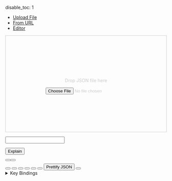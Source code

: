 disable_toc: 1

<script src="../../scripts/editor.bundle.js"></script>
<script src="../../scripts/lottie_explain.js"></script>
<style>
.schema-type {
    color: #998;
    font-style: italic;
}

.schema-type i {
    margin-right: 5px;
    font-style: normal;
}

.tab-content {
    margin: 1em 0;
}

.drop-area {
    border: 1px solid #ccc;
    color: #ccc;
    min-height: 300px;
    display: flex;
    justify-content: center;
    align-items: center;
    flex-flow: column;
}

#tab_editor > div {
    display: flex;
    flex-flow: row wrap;
}

#tab_editor > div > div:first-child {
    margin-bottom: 1ex;
    margin-right: 1ex;
}

.playback-controls {
    display: flex;
}

.player-wrapper {
    max-width:100%;
    width: 512px;
}

.cm-editor:focus-within {
    outline: 2px solid #3daee9 !important;
}

#editor_parent > .cm-editor > .cm-scroller {
    height: 80vh;
}

#editor_parent .cm-scroller {
    overflow: auto;
    resize: vertical;
}

#editor_parent {
    position: relative;
}

body.wide .editor-side {
    width: calc(100% - 512px - 1em);
}

.editor-side {
    width: 100%;
}

body.wide .container {
    width: 100vw;
    margin: 0;
    padding: 0;
}


#editor_parent > #info_box {
    display: none;
    border: 5px solid #555;
    border-radius: 6px;
    padding: 5px;
    background: white;
    color: black;
    font-style: normal;
    word-break: normal;
}


.cm-editor > .tooltip-info-box
{
    background: none;
    border: none;
}

#info_box
{
    border: 5px solid #555;
    border-radius: 6px;
    padding: 5px;
    background: white;
    color: black;
    font-style: normal;
    word-break: normal;
}

.cm-editor > .tooltip-info-box > .cm-tooltip-arrow:after {
    border-top-color: #555;
}

#info_box input[type="color"]
{
    display: block;
    padding: 0;
    width: 96px;
    height: 48px;
    margin-top: 1ex;
}

</style>
<div class="alert alert-danger" role="alert" style="display: none" id="error_alert"></div>
<div class="alert alert-primary" role="alert" style="display: none" id="loading_alert">
    <div class="spinner-border" role="status"></div>
    Loading...
</div>

<ul class="nav nav-pills">
    <li><a data-toggle="pill" href="#tab_file">Upload File</a></li>
    <li><a data-toggle="pill" href="#tab_url">From URL</a></li>
    <li class="active"><a data-toggle="pill" href="#tab_editor" id="editor_tab">Editor</a></li>
</ul>
<div class="tab-content">
    <div id="tab_file" class="tab-pane fade in ">
        <div class="drop-area" ondrop="lottie_drop_input(event);" ondragover="event.preventDefault();">
            <p>Drop JSON file here</p>
            <input type="file" onchange="lottie_file_input(event);" class="form-control-file" />
        </div>
    </div>
    <div id="tab_url" class="tab-pane fade in">
        <p><input type="text" id="input_from_url" class="form-control" /></p>
        <p><button onclick="lottie_url_input(document.getElementById('input_from_url').value)" class="btn btn-primary">Explain</button>
    </div>
    <div id="tab_editor" class="tab-pane fade in active">
        <div>
        <div class="player-wrapper">
            <div class="alpha_checkered" id="lottie_target"></div>
            <div class="playback-controls">
                <button onclick="toggle_playback(this)" class="btn btn-primary btn-sm" title="Pause">
                    <i class="fa-solid fa-pause"></i>
                </button>
                <button onclick="toggle_playback_controls()" class="btn btn-secondary btn-sm" title="Toggle Playback Controls">
                    <i class="fa-solid fa-sliders"></i>
                </button>
                <input type="range" class="form-control" id="frame_slider" oninput="update_frame(this.value)" style="display: none"/>
                <input type="number" id="frame_edit" oninput="update_frame(this.value)" style="display: none"/>
            </div>
        </div>
        <div class="editor-side">
            <button onclick="action_new()" class="btn btn-primary btn-sm" title="New"><i class="fa-solid fa-file"></i></button>
            <button onclick="action_save()" class="btn btn-primary btn-sm" title="Save"><i class="fa-solid fa-floppy-disk"></i></button>
            <button onclick="action_load()" class="btn btn-primary btn-sm" title="Load"><i class="fa-solid fa-cloud-arrow-down"></i></button>
            <button onclick="action_download()" class="btn btn-primary btn-sm" title="Download"><i class="fa-solid fa-download"></i></button>
            <button onclick="CodeMirrorWrapper.undo(editor)" class="btn btn-warning btn-sm" title="Undo"><i class="fa-solid fa-rotate-left"></i></button>
            <button onclick="CodeMirrorWrapper.redo(editor)" class="btn btn-success btn-sm" title="Redo"><i class="fa-solid fa-rotate-right"></i></button>
            <button onclick="pretty()" class="btn btn-secondary btn-sm">Prettify JSON</button>
            <button onclick="document.body.classList.toggle('wide')" class="btn btn-secondary btn-sm" title="Toggle Wide Layout">
                <i class="fa-solid fa-arrows-left-right"></i>
            </button>
            <div id="editor_parent" >
                <div id="info_box">
                    <div class="info_box_details"></div>
                    <div class="info_box_lottie alpha_checkered"></div>
                    <div class="info_box_buttons" style="display: none" data-toggle="buttons">
                        <label class="btn btn-primary btn-sm" id="btn_center_lottie" title="Show items centered in the preview">
                            <input type="radio" name="options" autocomplete="off"> Fit in View
                        </label>
                        <label class="btn btn-primary btn-sm" id="btn_reset_view" title="Show items as they appear on the file">
                            <input type="radio" name="options" autocomplete="off"> Normal View
                        </label>
                    </div>
                </div>
            </div>
        </div>
        </div>
        <details>
            <summary>Key Bindings</summary>
            <table id="key_bindings"></table>
        </details>
    </div>
</div>

<script>
    function input_error(e, safe = false)
    {
        error_container.style.display = "block";
        loading_div.style.display = "none";
        clear_element(error_container);
        error_container.appendChild(document.createTextNode(safe ? e : "Could not load input!"));
        console.error(e);
    }

    function input_start()
    {
        error_container.style.display = "none";
        loading_div.style.display = "block";
    }

    function lottie_file_input(ev)
    {
        input_start();
        lottie_receive_files(ev.target.files);
    }

    function lottie_receive_files(files)
    {
        for ( var i = 0; i < files.length; i++ )
        {
            var file = files[i];
            if ( file.type.match("application/json") )
            {
                var reader = new FileReader();

                reader.onload = function(e2)
                {
                    lottie_string_input(e2.target.result);
                };

                reader.readAsText(file);
                return;
            }
        }

        input_error("Not a JSON file", true);
    }

    function lottie_drop_input(ev)
    {
        ev.preventDefault();

        if (ev.dataTransfer.items)
        {
            input_start();
            lottie_receive_files(
                Array.from(ev.dataTransfer.items)
                .filter(i => i.kind === 'file')
                .map(i => i.getAsFile())
            );
        }
    }

    function lottie_url_input(url)
    {
        input_start();
        fetch(url)
        .then(r => r.json())
        .then(set_editor_json)
        .catch(input_error);
    }

    function set_editor_json(data)
    {
        lottie_string_input(JSON.stringify(data, undefined, 4));
    }

    function update_player_from_editor()
    {
        var load_ok = true;
        var lottie;
        var json_data = editor.state.doc.toString();

        tree_state.begin_load(editor);

        try {
            lottie = JSON.parse(json_data);
        } catch ( json_error ) {
            // Fall back to actual JS notation, which is more forgiving
            try {
                lottie = Function("return " + json_data)();
            } catch(e) {
                load_ok = false;
                tree_state.load_error(editor);
            }
        }

        if ( load_ok )
        {
            lottie_player.lottie = lottie;
            frame_slider.min = frame_edit.min = frame_slider.value = frame_edit.value = lottie.ip;
            frame_slider.max = frame_edit.max = lottie.op;
            lottie_player.reload();
            lottie_player.anim.addEventListener("enterFrame", (ev) => {
                frame_slider.value = frame_edit.value = Math.round(ev.currentTime);
            });
            worker.postMessage({type: "update", lottie: lottie});
        }
    }

    function update_frame(value)
    {
        value = Number(value);
        if ( value != Math.round(lottie_player.anim.currentFrame) )
            lottie_player.go_to_frame(value);
    }

    function pretty()
    {
        set_editor_json(lottie_player.lottie);
    }

    function lottie_string_input(data)
    {
        editor.dispatch({
            changes: {from: 0, to: editor.state.doc.length, insert: data}
        });

        error_container.style.display = "none";
        loading_div.style.display = "none";
        document.getElementById("editor_tab").click();
    }

    function json_path_from_node(node, path)
    {
        while ( node.name != "JsonText" )
        {
            if ( node.name == "PropertyName" )
            {
                var prop = editor.state.sliceDoc(node.from + 1, node.to - 1);
                path.unshift(prop);
                node.parent();
                node.parent();
            }
            else if ( node.name == "Property" )
            {
                node.firstChild();
            }
            else
            {
                if ( node.node.parent.name == "Array" )
                {
                    var index = -1;
                    while ( node.prevSibling() )
                        index++;

                    path.unshift(Math.max(0, index));
                }
                node.parent();
            }
        }
    }

    function json_path_from_pos(pos)
    {
        var tree = CodeMirrorWrapper.ensureSyntaxTree(editor.state);
        var cur = tree.cursorAt(pos);
        var path = [];
        var starting_token = cur.node;
        json_path_from_node(cur, path);
        return [path, starting_token];
    }

    function on_worker_message(ev)
    {
        switch ( ev.data.type )
        {
            case "error":
                console.error(ev.data.message);
                break;
            case "schema_loaded":
                tree_state.set_schema(Object.assign(new SchemaData(), ev.data.schema));
                tree_state.load_expressions(ev.data.expressions)
                if ( lottie_player.lottie )
                    worker.postMessage({type: "update", lottie: lottie_player.lottie});
                break;
            case "result":
                tree_state.end_load(editor, ev.data.result);
                break;
            default:
                console.warn("Unknown worker message", ev.data);
                break;
        }
    }

    class TreeResultVisitor
    {
        constructor(schema)
        {
            this.lint_errors = [];
            this.decorations = [];
            this.schema = schema;
        }

        visit(node, result, json, path = [])
        {
            if ( !node || !result )
                return false;

            if ( node.name == "JsonText" )
            {
                this.visit(node.firstChild, result, json, path);
                return false;
            }

            if ( node.name == "Object" )
            {
                this.on_object(node, result, json, path);

                for ( let prop_node of node.getChildren("Property") )
                {
                    let name_node = prop_node.getChild("PropertyName");
                    if ( !name_node )
                        continue;

                    let name = editor.state.sliceDoc(name_node.from + 1, name_node.to - 1);
                    if ( name in result.children )
                    {
                        let prop_result = result.children[name];
                        this.on_property(name, name_node, prop_node, prop_result, result, path);
                        this.visit(prop_node.lastChild, prop_result, json[name], path.concat([name]));
                    }
                    else
                    {
                        this.on_unknown_property(name, name_node, prop_node, path.concat([name]));
                    }
                }

                return true;
            }
            else if ( node.name == "Array" && node.firstChild )
            {
                this.on_array(node, result, json, path);
                var index = 0;
                var cur = node.firstChild.cursor();
                // first child is [
                while ( cur.nextSibling() )
                {
                    if ( !(index in result.children) )
                        break;

                    if ( this.visit(cur.node, result.children[index], json[index], path.concat([index])) )
                        index += 1;
                }
                return true;
            }
            else if (
                node.name == "True" || node.name == "False" ||
                node.name == "Null" || node.name == "Number" ||
                node.name == "String"
            )
            {
                this.on_value(node, result, json, path);
                return true;
            }

            return false;
        }

        lint_error(node, severity, message)
        {
            let error = {
                from: node.from,
                to: node.to,
                severity: severity,
                message: message,
            };
            if ( message.indexOf("<") != -1 )
            {
                error.renderMessage = function() {
                    let span = document.createElement("span");
                    span.innerHTML = message;
                    return span;
                };
            }
            this.lint_errors.push(error);
        }

        add_lint_errors(node, result, path)
        {
            if ( !node || !result )
                return;

            for ( let issue of new Set(result.issues) )
                this.lint_error(node, "error", issue);

            for ( let issue of new Set(result.warnings) )
                this.lint_error(node, "warning", issue);
        }

        on_object(node, result, json, path)
        {
            this.add_lint_errors(node.firstChild, result);
            this.add_lint_errors(node.lastChild, result);

            if ( result.description && result.title.length > 1 )
            {
                let widget;
                let pos = node.firstChild.to;
                if ( result.group == "helpers" && result.cls == "color" )
                    widget = new ColorSchemaWidget(path, result, json, this.schema, pos, node);
                else
                    widget = new SchemaTypeWidget(path, result, json, this.schema, pos);
                let deco = CodeMirrorWrapper.Decoration.widget({
                    widget: widget,
                    side: 1
                });
                this.decorations.push(deco.range(pos));
            }
        }

        on_property(name, name_node, prop_node, prop_result, obj_result, path)
        {
            this.add_lint_errors(name_node, prop_result.key);

            if ( prop_result.key )
            {
                let schema = this.schema;
                let deco = CodeMirrorWrapper.Decoration.mark({
                    class: "info_box_trigger",
                    info_box: (pos) => TreeResultVisitor.property_info_box(
                        pos, editor, schema, name_node, obj_result, prop_result
                    ),
                });
                this.decorations.push(deco.range(name_node.from, name_node.to));

                let value_node = prop_node.lastChild;
                if ( name == "x" && value_node.name == "String" )
                {
                    let code = editor.state.sliceDoc(value_node.from, value_node.to);
                    let widget = new EditExpressionWidget(path, code, value_node);
                    let deco = CodeMirrorWrapper.Decoration.widget({
                        widget: widget,
                        info_box: widget.show_info_box.bind(widget),
                        side: 1
                    });
                    this.decorations.push(deco.range(value_node.from));
                }
            }

        }

        on_unknown_property(name, name_node, prop_node, path)
        {
            this.lint_error(name_node, "warning", `Unknown Property <code>${name}</code>`);
        }

        on_value(node, result, json, path)
        {
            this.add_lint_errors(node, result);
            if ( result.const )
            {
                let schema = this.schema;
                let deco = CodeMirrorWrapper.Decoration.mark({
                    class: "info_box_trigger",
                    info_box: (pos) => TreeResultVisitor.enum_info_box(
                        pos, editor, schema, node, result
                    ),
                });
                this.decorations.push(deco.range(node.from, node.to));
            }
        }

        on_array(node, result, json, path)
        {
            this.on_object(node, result, json, path);
        }

        static property_info_box(pos, view, schema, node, obj_result, prop_result)
        {
            let box = new InfoBoxContents(null, schema);
            box.property(obj_result, prop_result);
            TreeResultVisitor.show_info_box(pos, view, box, node);
        }

        static enum_info_box(pos, view, schema, node, result)
        {
            let box = new InfoBoxContents(null, schema);
            box.enum_value(result, view.state.sliceDoc(node.from, node.to));
            TreeResultVisitor.show_info_box(pos, view, box, node);
        }

        static show_info_box(pos, view, box, node)
        {
            info_box.show_with_contents(null, box.element, box, 0, 0);
            tree_state.show_info_box_tooltip(pos);
        }
    }

    class TreeState
    {
        constructor()
        {
            this.schema = null;
            this.lint_errors = [];
            this.decorations = [];
            this.validation_result = null;
            this.clear_info_effect = CodeMirrorWrapper.StateEffect.define();
            this.load_info_effect = CodeMirrorWrapper.StateEffect.define();
            this.update_tooltip_effect = CodeMirrorWrapper.StateEffect.define();
            this.expression_completions = [];
            this.macro_completions = [];

            let self = this;

            this.decoration_field = CodeMirrorWrapper.StateField.define({
                create()
                {
                    return CodeMirrorWrapper.Decoration.none;
                },

                update(value, transaction)
                {
                    for ( let effect of transaction.effects)
                    {
                        if ( effect.is(self.clear_info_effect) )
                            value = CodeMirrorWrapper.Decoration.none;
                        else if ( effect.is(self.load_info_effect) )
                            value = CodeMirrorWrapper.Decoration.set(self.decorations, true);
                    }

                    return value;
                },

                provide: f => CodeMirrorWrapper.EditorView.decorations.from(f)

            });
            this.info_box_field = CodeMirrorWrapper.StateField.define({
                create() { return []; },

                update(value, transaction)
                {
                    for ( let effect of transaction.effects)
                    {
                        if ( effect.is(self.update_tooltip_effect) )
                        {
                            if ( effect.value )
                                return [effect.value];
                            else
                                return [];
                        }
                    }

                    return value;
                },

                provide: f => CodeMirrorWrapper.showTooltip.computeN([f], state => state.field(f))
            });
        }

        extensions()
        {
            return [
                this.decoration_field,
                this.info_box_field,
                CodeMirrorWrapper.linter((() => this.lint_errors).bind(this))
            ]
        }

        begin_load(view)
        {
            this.lint_errors = [];
            this.decorations = [];
            view.dispatch({effects: [this.clear_info_effect.of()]});
        }

        end_load(view, result)
        {
            this.validation_result = result;

            let tree = CodeMirrorWrapper.ensureSyntaxTree(view.state, undefined, 1000);
            if ( tree )
            {
                let visitor = new TreeResultVisitor(this.schema);
                visitor.visit(tree.topNode, result, lottie_player.lottie);
                this.lint_errors = visitor.lint_errors;
                this.decorations = visitor.decorations;

                this.get_syntax_errors(tree);
            }

            view.dispatch({effects: [this.load_info_effect.of({result: result})]});
        }

        load_error(view)
        {
            this.end_load(view, this.validation_result);
        }

        get_syntax_errors(tree)
        {
            tree.topNode.cursor().iterate(this.add_syntax_error.bind(this));
        }

        add_syntax_error(node)
        {
            if ( node.type.isError )
                this.lint_errors.push({
                    from: node.from == node.to && node.from > 0 ? node.from -1 : node.from,
                    to: node.to,
                    severity: "error",
                    message: "Invalid JSON"
                });
            return true;
        }

        add_expr_function(name, def)
        {
            if ( !Array.isArray(def) )
                def = [def];

            for ( let d of def )
            {
                let syn = "";
                if ( d.params )
                    syn = d.params.map(p => p.name).join(", ");

                let data = {
                    label: name,
                    type: "function",
                    detail: "(" + syn + ")"
                };

                if ( d.description )
                    data.info = d.description;
                else if ( d.return && d.return.description )
                    data.info = d.return.description;

                this.expression_completions.push(data);
            }
        }

        add_expr_builtin(name, value)
        {
            this.expression_completions.push({
                label: name,
                type: "namespace",
            });

            for ( let [n, d] of Object.entries(Object.getOwnPropertyDescriptors(value)) )
            {
                if ( n.indexOf("(") != -1 )
                    continue;

                let is_func = typeof d.value == "function";

                this.expression_completions.push({
                    label: "Math." + n,
                    type: is_func ? "function" : "constant",
                    detail: is_func ? "()" : "",
                });

            }
        }

        load_expressions(expr_schema)
        {
            for ( let [n, v] of Object.entries(expr_schema.variables) )
            {
                let data = {
                    label: n,
                    type: "variable"
                };
                if ( v.description )
                    data.info = v.description;
                this.expression_completions.push(data);
            }

            for ( let [n, v] of Object.entries(expr_schema.functions) )
                this.add_expr_function(n, v);

            for ( let [n, v] of Object.entries(expr_schema.aliases) )
                this.add_expr_function(n, expr_schema.functions[v]);

            this.add_expr_builtin("Math", Math);
        }

        hide_tooltip()
        {
            editor.dispatch({effects: [this.update_tooltip_effect.of(null)]});
        }

        show_info_box_tooltip(pos, options = {})
        {
            let tooltip = {
                pos: pos,
                above: true,
                arrow: true,
                ...options,
                create: () => {
                    let div = document.createElement("div");
                    info_box.element.setAttribute("style", "");
                    div.appendChild(info_box.element);
                    div.classList.add("tooltip-info-box");
                    return {dom: div};
                }
            }

            editor.dispatch({effects: [this.update_tooltip_effect.of(tooltip)]});
        }

        set_schema(schema)
        {
            this.schema = schema;
            this.schema.root = null; // not needed

            let template_builder = new TemplateFromSchemaBuilder(schema);
            for ( let name of Object.keys(schema.schema.$defs.layers) )
            {
                if ( name.endsWith("-layer") )
                    this.add_schema_completion(template_builder, name, "#/$defs/layers/" + name);
            }

            let avoid = new Set([
                "base-stroke", "gradient", "modifier", "repeater-transform", "shape-element",
                "shape-list", "shape",
            ]);

            for ( let name of Object.keys(schema.schema.$defs.shapes) )
            {
                if ( ! avoid.has(name) )
                    this.add_schema_completion(template_builder, name, "#/$defs/shapes/" + name);
            }

            this.add_property_macro(template_builder, "value", 0);
            this.add_property_macro(template_builder, "vector", [0, 0]);
            this.add_property_macro(template_builder, "color", [0, 0, 0]);
        }

        add_property_macro(template_builder, name, value, descr)
        {
            let template = {
                a: 0,
                k: value
            };
            this.add_macro_completion(name, template);

            template = {
                a: 1,
                k: [
                    template_builder.keyframe_value(value),
                    {
                        t: 0,
                        s: Array.isArray(value) ? value : [value],
                    },
                ]
            };
            this.add_macro_completion(name, template, undefined, "(animated)");
            this.add_macro_completion(name, template_builder.keyframe_value(value), undefined, "keyframe");
        }

        add_schema_completion(template_builder, name, ref)
        {
            let data = template_builder.ref_data(ref);
            let template = template_builder.data_to_template(data);
            this.add_macro_completion(name.replace("-", "_"), template, data.description);
        }

        add_macro_completion(name, template, description, detail)
        {
            let lines = JSON.stringify(template, undefined, 4).split("\n");
            this.macro_completions.push({
                label: name,
                type: "type",
                detail: detail,
                info: description,
                lines: lines,
                apply: apply_long_completion
            })
        }

        macro_autocomplete(context)
        {
            let word = context.matchBefore(/\w*/)
            if ( word.from == word.to && !context.explicit )
                return null;

            return {
                from: word.from,
                options: this.macro_completions
            }
        }
    }

    function indent_at(state, pos)
    {
        let line = state.doc.lineAt(pos);
        return "\n" + line.text.match(/^\s*/)[0];
    }

    function apply_long_completion(view, completion, from, to)
    {
        let lines = completion.lines;
        let text = lines.join(indent_at(view.state, from));

        view.dispatch(CodeMirrorWrapper.insertCompletionText(view.state, text, from, to));
    }

    class TemplateFromSchemaBuilder
    {
        constructor(schema)
        {
            this.schema = schema;
            this.data_cache = {};
        }

        ref_data(ref)
        {
            if ( ref in this.data_cache )
                return this.data_cache[ref];

            let data = {};
            switch ( ref )
            {
                case "#/$defs/animated-properties/position":
                case "#/$defs/animated-properties/multi-dimensional":
                    data = this.prop_schema([0, 0]);
                    break;
                case "#/$defs/animated-properties/color-value":
                    data = this.prop_schema([0, 0, 0]);
                    break;
                case "#/$defs/animated-properties/value":
                    data = this.prop_schema(0);
                    break;
                case "#/$defs/animated-properties/position-keyframe":
                case "#/$defs/animated-properties/keyframe":
                    data = this.keyframe_schema([0, 0]);
                    break;
                default:
                    this.item_data(this.schema.get_ref_data(ref), data);
                    break;
            }
            this.data_cache[ref] = data;
            return data;
        }

        prop_schema(value)
        {
            return {
                "const": {
                    a: 0,
                    k: value,
                }
            }
        }

        keyframe_value(value)
        {
            return {
                t: 0,
                s: Array.isArray(value) ? value : [value],
                o: {x: [0], y: [0]},
                i: {x: [1], y: [1]},
            }
        }

        item_data(obj, out)
        {
            if ( obj.const !== undefined )
            {
                out.const = obj.const;

                if ( obj.description )
                    out.description = obj.description;

                return;
            }

            if ( obj.allOf )
                for ( let s of obj.allOf )
                    this.item_data(s, out)

            if ( obj.if )
            {
                this.item_data(obj.if, out);
                this.item_data(obj.then, out);
            }

            if ( obj.$ref )
                this.merge_data(out, this.ref_data(obj.$ref));


            if ( obj.description )
                out.description = obj.description;

            if ( obj.properties )
            {
                if ( !out.properties )
                    out.properties = {};

                for ( let [name, prop] of Object.entries(obj.properties) )
                {
                    if ( !(name in out) )
                        out.properties[name] = {};
                    this.item_data(prop, out.properties[name]);
                }
            }

            switch ( obj.type )
            {
                case "number":
                case "integer":
                    out.default = 0;
                    break;
                case "string":
                    out.default = {};
                    break;
                case "boolean":
                    out.default = false;
                    break;
                case "array":
                    obj.default = [];
                    break;
            }

            if ( obj.default !== undefined )
                out.default = obj.default;

            if ( obj.required )
            {
                if ( !out.required )
                    out.required = [];
                out.required = out.required.concat([...obj.required]);
            }
        }

        merge_data(dest, other)
        {
            if ( dest.description === undefined )
                dest.description = other.description;

            if ( dest.const === undefined && other.const !== undefined )
            {
                dest.const = other.const;
                return;
            }

            if ( dest.default === undefined )
                dest.default = other.default;

            if ( other.properties )
            {
                if ( !dest.properties )
                    dest.properties = {};

                for ( let [name, prop] of Object.entries(other.properties) )
                {
                    if ( !(name in dest.properties) )
                        dest.properties[name] = {};

                    this.merge_data(dest.properties[name], prop);
                }
            }


            if ( other.required )
            {
                if ( !dest.required )
                    dest.required = [];
                dest.required = dest.required.concat([...other.required]);
            }
        }

        data_to_template(data)
        {
            if ( data.template )
                return data.template;

            if ( data.const !== undefined )
                return data.template = data.const;

            if ( data.default !== undefined )
                return data.template = data.default;

            data.template = {};

            if ( data.required )
            {
                for ( let name of new Set(data.required) )
                    data.template[name] = this.data_to_template(data.properties[name]);
            }

            return data.template;
        }
    }

    function inspect_tree(node)
    {
        let children = [];
        let name = node.name;

        if ( node.firstChild() )
        {
            while ( true )
            {
                children.push(inspect_tree(node));
                if ( !node.nextSibling() )
                    break;
            }
            node.parent()
        }

        return { [name]: children };
    }

    function autocomplete_cmp(a, b)
    {
        if ( a.boost != b.boost )
        {
            if ( a.boost < b.boost )
                return 1;

            if ( a.boost > b.boost )
                return -1;
        }

        if ( a.label < b.label )
            return -1;

        if ( a.label > b.label )
            return 1;

        return 0;
    }

    function autocomplete(context)
    {
        if ( !tree_state.validation_result )
            return null;

        let tree = CodeMirrorWrapper.ensureSyntaxTree(context.state);
        let cur = tree.cursorAt(context.pos);
        let from = context.pos;
        let to = context.pos;
        let in_prop = false;
        let prop_prefix = "";

        if ( cur.name == "Property" )
        {
            cur.firstChild();
            if ( cur.nextSibling() )
            {
                if ( !cur.type.isError )
                    return null;
                cur.prevSibling();
            }
        }

        if ( cur.name == "PropertyName" )
        {
            from = cur.from;
            to = cur.to;
            cur.parent()
            cur.parent();
            prop_prefix = context.state.sliceDoc(from + 1, to);
            if ( prop_prefix.endsWith("\"") )
                prop_prefix = prop_prefix.substr(0, prop_prefix.length - 1);

            in_prop = true;
        }
        else if ( !context.explicit )
        {
            return null;
        }

        if ( cur.name != "Object" )
            return null;

        let before = context.state.sliceDoc(0, context.pos);
        if ( !in_prop )
        {
            let obj_token = before.search(/[{,][^:{},]*$/);
            if ( obj_token == -1 )
                return null;

            let unmatched_quote = before.substr(obj_token).indexOf('"');
            if ( unmatched_quote != -1 )
            {
                from = unmatched_quote + obj_token;
                prop_prefix = before.substr(from+1);
            }
        }
        else if ( before.search(/:[^,]*$/) != -1 )
        {
            return null;
        }

        let path = [];
        json_path_from_node(cur.node.cursor(), path);

        let object_data = descend_validation_path(tree_state.validation_result, path);
        if ( !object_data.length )
            return null;

        let all_props = Object.keys(object_data[0].all_properties);
        if ( !all_props.length )
            return null;

        let keys_already_present = new Set();
        cur.firstChild();
        while ( cur.nextSibling() )
        {
            if ( cur.name == "Property" )
            {
                cur.firstChild();
                keys_already_present.add(context.state.sliceDoc(cur.from + 1, cur.to - 1));
                cur.parent();
            }
        }

        let matching_props = [];

        for ( let prop of all_props )
        {
            let boost = prop_prefix && prop.startsWith(prop_prefix) ? 1 : 0;
            if ( !keys_already_present.has(prop) || boost )
                matching_props.push({
                    label: prop,
                    apply: '"' + prop + '"' + (in_prop ? "" : ": "),
                    boost: boost,
                    type: "variable",
                    detail: object_data[0].all_properties[prop].title,
                    info: object_data[0].all_properties[prop].description,
                });
        }

        if ( !matching_props.length )
            return null;

        matching_props.sort(autocomplete_cmp);

        return {
            from: from,
            to: to,
            filter: false,
            options: matching_props
        };
    }

    class SchemaTypeWidget extends CodeMirrorWrapper.WidgetType
    {
        constructor(path, result, json, schema, pos)
        {
            super();
            this.result = result;
            this.path = path;
            this.path_str = path.join(".");
            this.schema = schema;
            this.lottie = json;
            this.pos = pos;
        }

        eq(other)
        {
            return this.path_str == other.path_str;
        }

        show_info_box(pos)
        {
            let box = new InfoBoxContents(null, this.schema);
            box.result_info_box(this.result, this.lottie, lottie_player.lottie, false);
            info_box.show_with_contents(null, box.element, box, 0, 0);
            tree_state.show_info_box_tooltip(pos);
        }

        toDOM()
        {
            get_validation_links(this.result, this.schema); // updates title

            let span = document.createElement("span");
            span.classList.add("schema-type");
            span.classList.add("info_box_trigger");

            let icon_class = schema_icons[this.result.def] ?? "fas fa-info-circle";
            let icon = document.createElement("i");
            icon.setAttribute("class", icon_class);
            span.appendChild(icon);

            span.appendChild(document.createTextNode(this.result.title));
            span.addEventListener("click", this.on_click.bind(this));

            return span;
        }

        on_click()
        {
            this.show_info_box(this.pos);
        }

        ignoreEvent(ev) { return true; }
    }

    class ColorSchemaWidget extends SchemaTypeWidget
    {
        constructor(path, result, json, schema, pos, node)
        {
            super(path, result, json, schema, pos);
            this.from = node.from;
            this.to = node.to;
        }

        lottie_to_hex(lottie)
        {
            return "#" + lottie.slice(0, 3)
                .map(i => Math.round(Math.min(Math.max(i, 0), 1) * 0xff)
                .toString(16).padStart(2, "0")).join("")
            ;
        }

        hex_to_lottie_lines(hex)
        {
            return ["[", ...[1, 3, 5].map(i =>
                "    " +
                (parseInt(hex.slice(i, i+2), 16) / 255).toFixed(3) +
                (i != 5 ? "," : "")
            ), "]"];
        }

        on_input(ev)
        {
            let lines = this.hex_to_lottie_lines(ev.target.value);
            let text = lines.join(indent_at(editor.state, this.from));

            editor.dispatch({
                changes: {from: this.from, to: this.to, insert: text}
            });
            this.to = this.from + text.length;
        }

        show_info_box(pos)
        {
            let box = new InfoBoxContents(null, this.schema);
            box.result_info_box(this.result, this.lottie, lottie_player.lottie, false, true, false);
            var input = box.add("input", null, {type: "color", value: this.lottie_to_hex(this.lottie)});
            input.addEventListener("input", this.on_input.bind(this));


            info_box.show_with_contents(null, box.element, box, 0, 0);
            tree_state.show_info_box_tooltip(pos);
        }
    }

    class EditExpressionWidget extends CodeMirrorWrapper.WidgetType
    {
        constructor(path, script, node)
        {
            super();
            this.path = path;
            this.script = JSON.parse(script);
            this.path_str = path.join(".");
            this.from = node.from;
            this.to = node.to;
        }

        eq(other)
        {
            return this.path_str == other.path_str;
        }

        toDOM()
        {
            let span = document.createElement("span");
            span.classList.add("schema-type");
            span.classList.add("info_box_trigger");

            let icon = document.createElement("i");
            icon.setAttribute("class", "fas fa-file-code");
            span.appendChild(icon);

            span.title = "Edit Expression";

            return span;
        }

        update_code(update)
        {
            let expr = JSON.stringify(update.state.doc.toString());

            editor.dispatch({
                changes: {from: this.from, to: this.to, insert: expr}
            });
            this.to = this.from + expr.length;
        }

        show_info_box(pos)
        {
            let element = document.createElement("div");

            let title = element.appendChild(document.createElement("strong"));
            let a = title.appendChild(document.createElement("a"));
            a.appendChild(document.createTextNode("Expression"));
            a.setAttribute("href", "/lottie-docs/expressions/");
            title.appendChild(document.createTextNode(" Editor"));

            let lang = CodeMirrorWrapper.javascript();
            let expression_editor = new CodeMirrorWrapper.EditorView({
                state: CodeMirrorWrapper.EditorState.create({
                    extensions: [
                        ...CodeMirrorWrapper.default_extensions,
                        CodeMirrorWrapper.on_change(this.update_code.bind(this)),
                        // Use this instead of override to keep default completions
                        new CodeMirrorWrapper.LanguageSupport(
                            lang.language,
                            [
                                ...lang.support,
                                lang.language.data.of({autocomplete: autocomplete_expression})
                            ],
                        )
                    ]
                }),
                parent: element
            });
            expression_editor.dispatch({
                changes: {from: 0, to: 0, insert: this.script}
            });
            let line = editor.state.doc.lineAt(this.from);
            info_box.show_with_contents(null, element, expression_editor, 0, 0);

            setTimeout(() => {
                expression_editor.focus(),
                expression_editor.dispatch({selection: {anchor: this.script.length}})
            }, 0);

            tree_state.show_info_box_tooltip(
                line.from,
                {
                    arrow: false,
                    above: false,
                }
            );
        }

        ignoreEvent(ev) { return false; }
    }

    function on_click(ev, view)
    {
        let pos = editor.posAtCoords({x: ev.clientX, y: ev.clientY});
        view.state.field(tree_state.decoration_field).between(pos, pos, (from, to, deco) => {
            if ( deco.spec.info_box )
                deco.spec.info_box(pos)
        });
    }

    function action_save()
    {
        localStorage.setItem("editor_lottie", JSON.stringify(lottie_player.lottie));
    }

    function action_load()
    {
        set_editor_json(JSON.parse(localStorage.getItem("editor_lottie")));
    }

    function action_new()
    {
        set_editor_json({
            "v": "5.5.2",
            "fr": 60,
            "ip": 0,
            "op": 60,
            "w": 512,
            "h": 512,
            "ddd": 0,
            "assets": [],
            "fonts": {
                "list": []
            },
            "layers": []
        });
    }

    function action_download()
    {
        download_json(lottie_player.lottie, "lottie.json");
    }

    function autocomplete_expression(context)
    {
        let line = context.state.doc.lineAt(context.pos);
        let before = line.text.slice(line.from, context.pos - line.from);
        let after = line.text.slice(context.pos - line.from);

        let start = before.search(/(\w|\.|\$)*$/);
        if ( start == -1 )
            start = context.pos;
        else
            start += line.from;

        let end = after.search(/(\W|$)/);
        if ( end == -1 )
            end = context.pos;
        else
            end += context.pos;

        if ( start == end && !context.explicit )
            return null;

        return {
            from: start,
            to: end,
            options: tree_state.expression_completions
        };
    }

    function toggle_playback(button)
    {
        if ( lottie_player.autoplay )
        {
            lottie_player.pause();
            button.title = "Play";
            button.firstElementChild.setAttribute("class", "fa-solid fa-play");
        }
        else
        {
            lottie_player.play();
            button.title = "Pause";
            button.firstElementChild.setAttribute("class", "fa-solid fa-pause");
        }
    }

    function toggle_playback_controls()
    {
        if ( frame_slider.style.display == "none" )
        {
            frame_slider.style.display = "block";
            frame_edit.style.display = "block";
        }
        else
        {
            frame_slider.style.display = "none";
            frame_edit.style.display = "none";
        }
    }

    function get_tooltip(state)
    {
        if ( !tree_state.tooltip )
            return [];

        return [tree_state.tooltip]
    }

    let expr_variables = ["$bm_rt", "time", "value", "thisProperty", "thisComp", "thisLayer"];
    let expr_funcs = ["comp", "posterizeTime", "timeToFrames", "framesToTime", "rgbToHsl", "hslToRgb",
        "createPath", "add", "sub", "mul", "div", "mod", "clamp", "normalize", "length", "lookAt",
        "seedRandom", "random", "linear", "ease", "easeIn", "easeOut",
        "degreesToRadians", "radiansToDegrees", "$bm_sum", "sum", "$bm_sub", "$bm_div"
    ];

    let tree_state = new TreeState();

    let frame_slider = document.getElementById("frame_slider");
    let frame_edit = document.getElementById("frame_edit");

    let editor_parent = document.getElementById("editor_parent");
    let editor = new CodeMirrorWrapper.EditorView({
        state: CodeMirrorWrapper.EditorState.create({
            extensions: [
                CodeMirrorWrapper.lintGutter(),
                ...CodeMirrorWrapper.default_extensions,
                CodeMirrorWrapper.json(),
                CodeMirrorWrapper.on_change(update_player_from_editor),
                tree_state.extensions(),
                CodeMirrorWrapper.autocompletion({override: [autocomplete, tree_state.macro_autocomplete.bind(tree_state)]}),
                CodeMirrorWrapper.EditorView.domEventHandlers({click: on_click}),
            ]
        }),
        parent: editor_parent
    });

    let info_box = new InfoBox(document.getElementById("info_box"));
    document.body.addEventListener("click", e => {
        if (
            !e.target.closest(".info_box_trigger") &&
            !info_box.element.contains(e.target)
        )
        {
            info_box.hide();
            tree_state.hide_tooltip();
        }
    });

    const worker = new Worker("../../scripts/explain_worker.js");
    worker.onmessage = on_worker_message;

    var lottie_player = new LottiePlayer("lottie_target", undefined);

    let error_container = document.getElementById("error_alert");
    let loading_div = document.getElementById("loading_alert");

    var data = playground_get_data();
    if ( data )
    {
        if ( data[0] == "{" )
            lottie_string_input(data);
        else
            lottie_url_input(data);
    }
    else
    {
        action_new();
    }

    let key_bindings_parent = document.getElementById("key_bindings");
    let platform = "linux";
    let mod = "Ctrl";
    if ( navigator.platform.indexOf("Mac") != -1 )
    {
        platform = "mac";
        mode = "Cmd";
    }
    else if ( navigator.platform.indexOf("Win") != -1 )
    {
        platform = "win";
    }

    for ( arr of editor.state.field(CodeMirrorWrapper.keymap) )
    {
        for ( key of arr )
        {
            let seq = key[platform] ?? key.key;
            if ( seq && key.run.name )
            {
                let row = key_bindings.appendChild(document.createElement("tr"));
                row.appendChild(document.createElement("th"))
                .appendChild(document.createTextNode(seq.replace("Mod", mod)));

                let cmd = key.run.name.replace(/[A-Z]/g, l => " " + l)
                .replace(/^[a-z]/, l => l.toUpperCase());
                row.appendChild(document.createElement("td"))
                .appendChild(document.createTextNode(cmd));
            }
        }
    }
</script>
